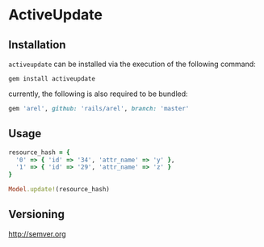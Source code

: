 # ActiveUpdate
## Installation
```activeupdate``` can be installed via the execution of the following command:
```
gem install activeupdate
```
currently, the following is also required to be bundled:
```ruby
gem 'arel', github: 'rails/arel', branch: 'master'
```
## Usage
```ruby
resource_hash = { 
  '0' => { 'id' => '34', 'attr_name' => 'y' }, 
  '1' => { 'id' => '29', 'attr_name' => 'z' } 
}

Model.update!(resource_hash)
```

## Versioning
http://semver.org
